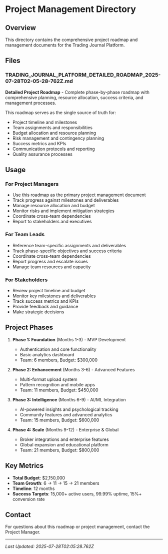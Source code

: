 # Project Management Directory

## Overview
This directory contains the comprehensive project roadmap and management documents for the Trading Journal Platform.

## Files

### TRADING_JOURNAL_PLATFORM_DETAILED_ROADMAP_2025-07-28T02-05-28-762Z.md
**Detailed Project Roadmap** - Complete phase-by-phase roadmap with comprehensive planning, resource allocation, success criteria, and management processes.

This roadmap serves as the single source of truth for:
- Project timeline and milestones
- Team assignments and responsibilities
- Budget allocation and resource planning
- Risk management and contingency planning
- Success metrics and KPIs
- Communication protocols and reporting
- Quality assurance processes

## Usage

### For Project Managers
- Use this roadmap as the primary project management document
- Track progress against milestones and deliverables
- Manage resource allocation and budget
- Monitor risks and implement mitigation strategies
- Coordinate cross-team dependencies
- Report to stakeholders and executives

### For Team Leads
- Reference team-specific assignments and deliverables
- Track phase-specific objectives and success criteria
- Coordinate cross-team dependencies
- Report progress and escalate issues
- Manage team resources and capacity

### For Stakeholders
- Review project timeline and budget
- Monitor key milestones and deliverables
- Track success metrics and KPIs
- Provide feedback and guidance
- Make strategic decisions

## Project Phases

1. **Phase 1: Foundation** (Months 1-3) - MVP Development
   - Authentication and core functionality
   - Basic analytics dashboard
   - Team: 6 members, Budget: $300,000

2. **Phase 2: Enhancement** (Months 3-6) - Advanced Features
   - Multi-format upload system
   - Pattern recognition and mobile apps
   - Team: 11 members, Budget: $450,000

3. **Phase 3: Intelligence** (Months 6-9) - AI/ML Integration
   - AI-powered insights and psychological tracking
   - Community features and advanced analytics
   - Team: 15 members, Budget: $600,000

4. **Phase 4: Scale** (Months 9-12) - Enterprise & Global
   - Broker integrations and enterprise features
   - Global expansion and educational platform
   - Team: 21 members, Budget: $800,000

## Key Metrics

- **Total Budget**: $2,150,000
- **Team Growth**: 6 → 11 → 15 → 21 members
- **Timeline**: 12 months
- **Success Targets**: 15,000+ active users, 99.99% uptime, 15%+ conversion rate

## Contact
For questions about this roadmap or project management, contact the Project Manager.

---
*Last Updated: 2025-07-28T02:05:28.762Z*
